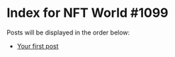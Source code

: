 # Index for NFT World #1099
Posts will be displayed in the order below:

- [Your first post](./001-first.md)

